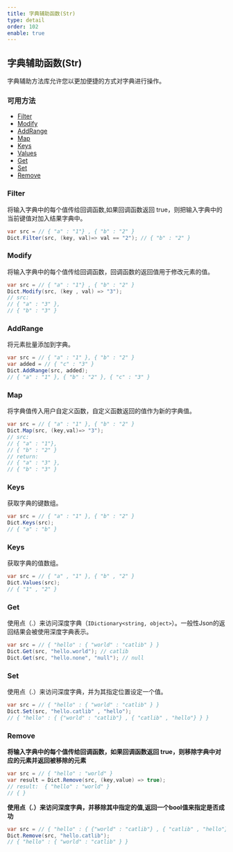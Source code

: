 ```yaml
---
title: 字典辅助函数(Str)
type: detail
order: 102
enable: true
---
```


## 字典辅助函数(Str)

字典辅助方法库允许您以更加便捷的方式对字典进行操作。

### 可用方法

- [Filter](#Filter)
- [Modify](#Modify)
- [AddRange](#AddRange)
- [Map](#Map)
- [Keys](#Keys)
- [Values](#Values)
- [Get](#Get)
- [Set](#Set)
- [Remove](#Remove)

### Filter

将输入字典中的每个值传给回调函数,如果回调函数返回 true，则把输入字典中的当前键值对加入结果字典中。

```csharp
var src = // { "a" : "1"} , { "b" : "2" }
Dict.Filter(src, (key, val)=> val == "2"); // { "b" : "2" }
```

### Modify

将输入字典中的每个值传给回调函数，回调函数的返回值用于修改元素的值。

```csharp
var src = // { "a" : "1"} , { "b" : "2" }
Dict.Modify(src, (key , val) => "3");
// src:
// { "a" : "3" },
// { "b" : "3" }
```

### AddRange

将元素批量添加到字典。

```csharp
var src = // { "a" : "1" }, { "b" : "2" }
var added = // { "c" : "3" }
Dict.AddRange(src, added); 
// { "a" : "1" }, { "b" : "2" }, { "c" : "3" }
```

### Map

将字典值传入用户自定义函数，自定义函数返回的值作为新的字典值。

```csharp
var src = // { "a" : "1" }, { "b" : "2" }
Dict.Map(src, (key,val)=> "3");
// src:
// { "a" : "1"},
// { "b" : "2" }
// return:
// { "a" : "3" },
// { "b" : "3" }
```

### Keys

获取字典的键数组。

```csharp
var src = // { "a" : "1" }, { "b" : "2" }
Dict.Keys(src);
// { "a" : "b" }
```

### Keys

获取字典的值数组。

```csharp
var src = // { "a" , "1" }, { "b" , "2" }
Dict.Values(src);
// { "1" , "2" }
```

### Get

使用点（.）来访问深度字典（`IDictionary<string, object>`）。一般性Json的返回结果会被使用深度字典表示。

```csharp
var src = // { "hello" : { "world" : "catlib" } }
Dict.Get(src, "hello.world"); // catlib
Dict.Get(src, "hello.none", "null"); // null  
```

### Set

使用点（.）来访问深度字典，并为其指定位置设定一个值。

```csharp
var src = // { "hello" : { "world" : "catlib" } }
Dict.Set(src, "hello.catlib" , "hello");
// { "hello" : { {"world" : "catlib"} , { "catlib" , "hello"} } }
```

### Remove

**将输入字典中的每个值传给回调函数，如果回调函数返回 true，则移除字典中对应的元素并返回被移除的元素**

```csharp
var src = // { "hello" : "world" }
var result = Dict.Remove(src, (key,value) => true);
// result:  { "hello" : "world" }
// { }
```

**使用点（.）来访问深度字典，并移除其中指定的值,返回一个bool值来指定是否成功**

```csharp
var src = // { "hello" : { {"world" : "catlib"} , { "catlib" , "hello"} } }
Dict.Remove(src, "hello.catlib");
// { "hello" : { "world" : "catlib" } }
```